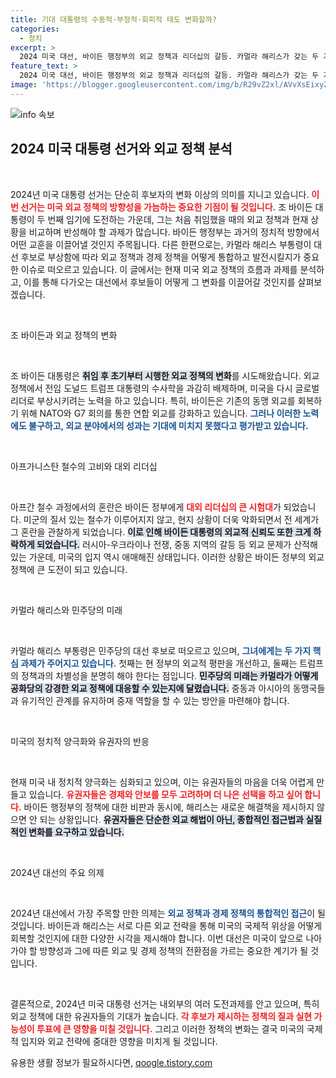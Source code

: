 ```yaml
---
title: 기대 대통령의 수동적·부정적·회피적 태도 변화할까?
categories:
  - 정치
excerpt: >
  2024 미국 대선, 바이든 행정부의 외교 정책과 리더십의 갈등. 카멀라 해리스가 갖는 두 가지 중대 과제는 전임 정부의 그늘에서 벗어나 경제와 안보의 위기를 해결하는 것이다.
feature_text: >
  2024 미국 대선, 바이든 행정부의 외교 정책과 리더십의 갈등. 카멀라 해리스가 갖는 두 가지 중대 과제는 전임 정부의 그늘에서 벗어나 경제와 안보의 위기를 해결하는 것이다.
image: 'https://blogger.googleusercontent.com/img/b/R29vZ2xl/AVvXsEixyZcFfHzMRdzZMjFBmAUKJYCLCGyLL1o632UiGVXcaFdKo_bkvkuCioo0uUKlGfBVcT3P84aROyZIXSBEx3Aw5nCQ3pTgDom1WDC4m8eifvWiAmWEEVb4x6G_l8C0QH225ldMjyaFvpxGEBGNO37VmDTDMHGhJPq73UglMfDca1-0aw/s1600/blogspot.png'
---
```


<p><img src="https://blogger.googleusercontent.com/img/b/R29vZ2xl/AVvXsEixyZcFfHzMRdzZMjFBmAUKJYCLCGyLL1o632UiGVXcaFdKo_bkvkuCioo0uUKlGfBVcT3P84aROyZIXSBEx3Aw5nCQ3pTgDom1WDC4m8eifvWiAmWEEVb4x6G_l8C0QH225ldMjyaFvpxGEBGNO37VmDTDMHGhJPq73UglMfDca1-0aw/s1600/blogspot.png" alt="info 속보" /></p>

<h2 data-ke-size="size26">2024 미국 대통령 선거와 외교 정책 분석</h2>

<p data-ke-size="size16">&nbsp;</p>

<p>2024년 미국 대통령 선거는 단순히 후보자의 변화 이상의 의미를 지니고 있습니다. <b><span style="color: #ee2323;">이번 선거는 미국 외교 정책의 방향성을 가늠하는 중요한 기점이 될 것입니다.</span></b> 조 바이든 대통령이 두 번째 임기에 도전하는 가운데, 그는 처음 취임했을 때의 외교 정책과 현재 상황을 비교하며 반성해야 할 과제가 많습니다. 바이든 행정부는 과거의 정치적 방향에서 어떤 교훈을 이끌어낼 것인지 주목됩니다. 다른 한편으로는, 카멀라 해리스 부통령이 대선 후보로 부상함에 따라 외교 정책과 경제 정책을 어떻게 통합하고 발전시킬지가 중요한 이슈로 떠오르고 있습니다. 이 글에서는 현재 미국 외교 정책의 흐름과 과제를 분석하고, 이를 통해 다가오는 대선에서 후보들이 어떻게 그 변화를 이끌어갈 것인지를 살펴보겠습니다.</p>

<p data-ke-size="size16">&nbsp;</p>

<p>조 바이든과 외교 정책의 변화</p>

<p data-ke-size="size16">&nbsp;</p>

<p>조 바이든 대통령은 <b><span style="background-color: #21538527;">취임 후 초기부터 시행한 외교 정책의 변화</span></b>를 시도해왔습니다. 외교 정책에서 전임 도널드 트럼프 대통령의 수사학을 과감히 배제하며, 미국을 다시 글로벌 리더로 부상시키려는 노력을 하고 있습니다. 특히, 바이든은 기존의 동맹 외교를 회복하기 위해 NATO와 G7 회의를 통한 연합 외교를 강화하고 있습니다. <b><span style="color: #1a5490;">그러나 이러한 노력에도 불구하고, 외교 분야에서의 성과는 기대에 미치지 못했다고 평가받고 있습니다.</span></b></p>

<p data-ke-size="size16">&nbsp;</p>

<p>아프가니스탄 철수의 고비와 대외 리더십</p>

<p data-ke-size="size16">&nbsp;</p>

<p>아프간 철수 과정에서의 혼란은 바이든 정부에게 <b><span style="color: #ee2323;">대외 리더십의 큰 시험대</span></b>가 되었습니다. 미군의 질서 있는 철수가 이루어지지 않고, 현지 상황이 더욱 악화되면서 전 세계가 그 혼란을 관찰하게 되었습니다. <b><span style="background-color: #21538527;">이로 인해 바이든 대통령의 외교적 신뢰도 또한 크게 하락하게 되었습니다.</span></b> 러시아-우크라이나 전쟁, 중동 지역의 갈등 등 외교 문제가 산적해 있는 가운데, 미국의 입지 역시 애매해진 상태입니다. 이러한 상황은 바이든 정부의 외교 정책에 큰 도전이 되고 있습니다.</p>

<p data-ke-size="size16">&nbsp;</p>

<p>카멀라 해리스와 민주당의 미래</p>

<p data-ke-size="size16">&nbsp;</p>

<p>카멀라 해리스 부통령은 민주당의 대선 후보로 떠오르고 있으며, <b><span style="color: #1a5490;">그녀에게는 두 가지 핵심 과제가 주어지고 있습니다.</span></b> 첫째는 현 정부의 외교적 평판을 개선하고, 둘째는 트럼프의 정책과의 차별성을 분명히 해야 한다는 점입니다. <b><span style="background-color: #21538527;">민주당의 미래는 카멀라가 어떻게 공화당의 강경한 외교 정책에 대응할 수 있는지에 달렸습니다.</span></b> 중동과 아시아의 동맹국들과 유기적인 관계를 유지하며 중재 역할을 할 수 있는 방안을 마련해야 합니다.</p>

<p data-ke-size="size16">&nbsp;</p>

<p>미국의 정치적 양극화와 유권자의 반응</p>

<p data-ke-size="size16">&nbsp;</p>

<p>현재 미국 내 정치적 양극화는 심화되고 있으며, 이는 유권자들의 마음을 더욱 어렵게 만들고 있습니다. <b><span style="color: #ee2323;">유권자들은 경제와 안보를 모두 고려하며 더 나은 선택을 하고 싶어 합니다.</span></b> 바이든 행정부의 정책에 대한 비판과 동시에, 해리스는 새로운 해결책을 제시하지 않으면 안 되는 상황입니다. <b><span style="background-color: #21538527;">유권자들은 단순한 외교 해법이 아닌, 종합적인 접근법과 실질적인 변화를 요구하고 있습니다.</span></b> </p>

<p data-ke-size="size16">&nbsp;</p>

<p>2024년 대선의 주요 의제</p>

<p data-ke-size="size16">&nbsp;</p>

<p>2024년 대선에서 가장 주목할 만한 의제는 <b><span style="color: #1a5490;">외교 정책과 경제 정책의 통합적인 접근</span></b>이 될 것입니다. 바이든과 해리스는 서로 다른 외교 전략을 통해 미국의 국제적 위상을 어떻게 회복할 것인지에 대한 다양한 시각을 제시해야 합니다. 이번 대선은 미국이 앞으로 나아가야 할 방향성과 그에 따른 외교 및 경제 정책의 전환점을 가르는 중요한 계기가 될 것입니다. </p>

<p data-ke-size="size16">&nbsp;</p>

<p>결론적으로, 2024년 미국 대통령 선거는 내외부의 여러 도전과제를 안고 있으며, 특히 외교 정책에 대한 유권자들의 기대가 높습니다. <b><span style="color: #ee2323;">각 후보가 제시하는 정책의 질과 실현 가능성이 투표에 큰 영향을 미칠 것입니다.</span></b> 그리고 이러한 정책의 변화는 결국 미국의 국제적 입지와 외교 전략에 중대한 영향을 미치게 될 것입니다.</p>
유용한 생활 정보가 필요하시다면, <a href="https://qoogle.tistory.com" rel="dofollow">qoogle.tistory.com</a>


